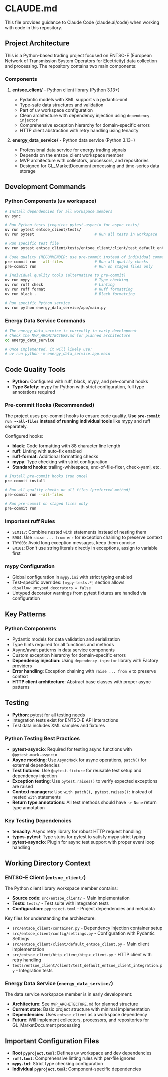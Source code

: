 # CLAUDE.md

This file provides guidance to Claude Code (claude.ai/code) when working with code in this repository.

## Project Architecture

This is a Python-based trading project focused on ENTSO-E (European Network of Transmission System Operators for Electricity) data collection and processing. The repository contains two main components:

### Components

1. **entsoe_client/** - Python client library (Python 3.13+)
   - Pydantic models with XML support via pydantic-xml
   - Type-safe data structures and validation
   - Part of uv workspace configuration
   - Clean architecture with dependency injection using `dependency-injector`
   - Comprehensive exception hierarchy for domain-specific errors
   - HTTP client abstraction with retry handling using tenacity

2. **energy_data_service/** - Python data service (Python 3.13+)
   - Professional data service for energy trading signals
   - Depends on the entsoe_client workspace member
   - MVP architecture with collectors, processors, and repositories
   - Designed for GL_MarketDocument processing and time-series data storage

## Development Commands

### Python Components (uv workspace)
```bash
# Install dependencies for all workspace members
uv sync

# Run Python tests (requires pytest-asyncio for async tests)
uv run pytest entsoe_client/tests/
uv run pytest                           # Run all tests in workspace

# Run specific test file
uv run pytest entsoe_client/tests/entsoe_client/client/test_default_entsoe_client_integration.py

# Code quality (RECOMMENDED: use pre-commit instead of individual commands)
pre-commit run --all-files              # Run all quality checks
pre-commit run                          # Run on staged files only

# Individual quality tools (alternative to pre-commit)
uv run mypy .                           # Type checking
uv run ruff check                       # Linting
uv run ruff format                      # Ruff formatting
uv run black .                          # Black formatting

# Run specific Python service
uv run python energy_data_service/app/main.py
```

### Energy Data Service Commands

```bash
# The energy_data_service is currently in early development
# Check the MVP_ARCHITECTURE.md for planned architecture
cd energy_data_service

# Once implemented, it will likely use:
# uv run python -m energy_data_service.app.main
```

## Code Quality Tools

- **Python**: Configured with ruff, black, mypy, and pre-commit hooks
- **Type Safety**: mypy for Python with strict configuration, full type annotations required

### Pre-commit Hooks (Recommended)
The project uses pre-commit hooks to ensure code quality. **Use `pre-commit run --all-files` instead of running individual tools** like mypy and ruff separately.

Configured hooks:
- **black**: Code formatting with 88 character line length
- **ruff**: Linting with auto-fix enabled
- **ruff-format**: Additional formatting checks
- **mypy**: Type checking with strict configuration
- **Standard hooks**: trailing-whitespace, end-of-file-fixer, check-yaml, etc.

```bash
# Install pre-commit hooks (run once)
pre-commit install

# Run all quality checks on all files (preferred method)
pre-commit run --all-files

# Run pre-commit on staged files only
pre-commit run
```

### Important ruff Rules
- `SIM117`: Combine nested `with` statements instead of nesting them
- `B904`: Use `raise ... from err` for exception chaining to preserve context
- `TRY003`: Avoid long exception messages, keep them concise
- `EM101`: Don't use string literals directly in exceptions, assign to variable first

### mypy Configuration
- Global configuration in `mypy.ini` with strict typing enabled
- Test-specific overrides: `[mypy-tests.*]` section allows `disallow_untyped_decorators = false`
- Untyped decorator warnings from pytest fixtures are handled via configuration

## Key Patterns

### Python Components
- Pydantic models for data validation and serialization
- Type hints required for all functions and methods
- Async/await patterns in data service components
- Custom exception hierarchy for domain-specific errors
- **Dependency injection**: Using `dependency-injector` library with Factory providers
- **Error handling**: Exception chaining with `raise ... from e` to preserve context
- **HTTP client architecture**: Abstract base classes with proper async patterns

## Testing

- **Python**: pytest for all testing needs
- Integration tests exist for ENTSO-E API interactions
- Test data includes XML samples and fixtures

### Python Testing Best Practices
- **pytest-asyncio**: Required for testing async functions with `@pytest.mark.asyncio`
- **Async mocking**: Use `AsyncMock` for async operations, `patch()` for external dependencies
- **Test fixtures**: Use `@pytest.fixture` for reusable test setup and dependency injection
- **Exception testing**: Use `pytest.raises()` to verify expected exceptions are raised
- **Context managers**: Use `with patch(), pytest.raises():` instead of nested `with` statements
- **Return type annotations**: All test methods should have `-> None` return type annotation

### Key Testing Dependencies
- **tenacity**: Async retry library for robust HTTP request handling
- **types-pytest**: Type stubs for pytest to satisfy mypy strict typing
- **pytest-asyncio**: Plugin for async test support with proper event loop handling

## Working Directory Context

### ENTSO-E Client (`entsoe_client/`)
The Python client library workspace member contains:

- **Source code**: `src/entsoe_client/` - Main implementation
- **Tests**: `tests/` - Test suite with integration tests
- **Configuration**: `pyproject.toml` - Project dependencies and metadata

Key files for understanding the architecture:
- `src/entsoe_client/container.py` - Dependency injection container setup
- `src/entsoe_client/config/settings.py` - Configuration with Pydantic Settings
- `src/entsoe_client/client/default_entsoe_client.py` - Main client implementation
- `src/entsoe_client/http_client/httpx_client.py` - HTTP client with retry handling
- `tests/entsoe_client/client/test_default_entsoe_client_integration.py` - Integration tests

### Energy Data Service (`energy_data_service/`)
The data service workspace member is in early development:

- **Architecture**: See `MVP_ARCHITECTURE.md` for planned structure
- **Current state**: Basic project structure with minimal implementation
- **Dependencies**: Uses `entsoe_client` as a workspace dependency
- **Future**: Will implement collectors, processors, and repositories for GL_MarketDocument processing

## Important Configuration Files

- **Root `pyproject.toml`**: Defines uv workspace and dev dependencies
- **`ruff.toml`**: Comprehensive linting rules with per-file ignores
- **`mypy.ini`**: Strict type checking configuration
- **Individual `pyproject.toml`**: Component-specific dependencies
